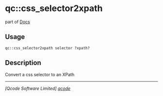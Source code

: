 qc::css_selector2xpath
======================

part of [Docs](.)

Usage
-----
`qc::css_selector2xpath selector ?xpath?`

Description
-----------
Convert a css selector to an XPath

----------------------------------
*[Qcode Software Limited] [qcode]*

[qcode]: www.qcode.co.uk "Qcode Software"